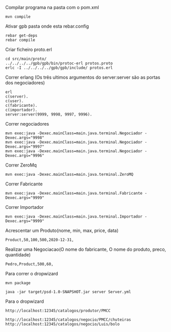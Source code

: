 Compilar programa na pasta com o pom.xml
	
	mvn compile

Ativar gpb pasta onde esta rebar.config

	rebar get-deps
	rebar compile

Criar ficheiro proto.erl

	cd src/main/proto/
	../../../../gpb/gpb/bin/protoc-erl protos.proto
	erlc -I ../../../../gpb/gpb/include/ protos.erl

Correr erlang (Os três ultimos argumentos do server:server são as portas dos negociadores)
	
	erl
	c(server).
	c(user).
	c(fabricante).
	c(importador).
	server:server(9999, 9998, 9997, 9996).

Correr negociadores

	mvn exec:java -Dexec.mainClass=main.java.terminal.Negociador -Dexec.args="9998"
	mvn exec:java -Dexec.mainClass=main.java.terminal.Negociador -Dexec.args="9997"
	mvn exec:java -Dexec.mainClass=main.java.terminal.Negociador -Dexec.args="9996"

Correr ZeroMq
	
	mvn exec:java -Dexec.mainClass=main.java.terminal.ZeroMQ

Correr Fabricante
	
	mvn exec:java -Dexec.mainClass=main.java.terminal.Fabricante -Dexec.args="9999"

Correr Importador

	mvn exec:java -Dexec.mainClass=main.java.terminal.Importador -Dexec.args="9999"

Acrescentar um Produto(nome, min, max, price, data)

	Product,50,100,500,2020-12-31,

Realizar uma Negociacao(O nome do fabricante, O nome do produto, preco, quantidade)
	
	Pedro,Product,500,60,

Para correr o dropwizard
	
	mvn package

	java -jar target/psd-1.0-SNAPSHOT.jar server Server.yml

Para o dropwizard
	
	http://localhost:12345/catalogos/produtor/PMCC

	http://localhost:12345/catalogos/negocio/PMCC/chuteiras
	http://localhost:12345/catalogos/negocio/Luis/bolo